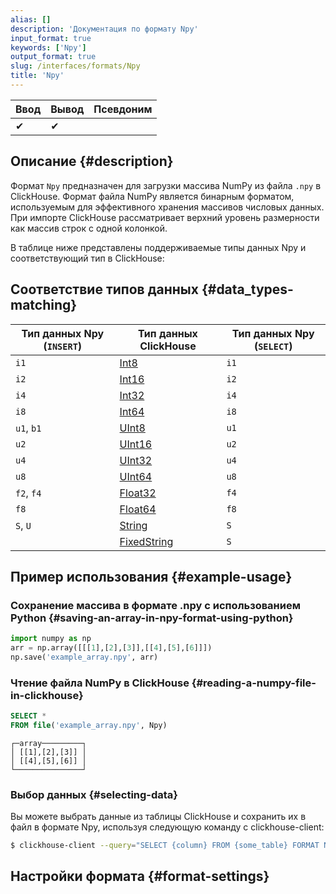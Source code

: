 ```yaml
---
alias: []
description: 'Документация по формату Npy'
input_format: true
keywords: ['Npy']
output_format: true
slug: /interfaces/formats/Npy
title: 'Npy'
---
```


| Ввод  | Вывод  | Псевдоним |
|-------|--------|-----------|
| ✔     | ✔      |           |

## Описание {#description}

Формат `Npy` предназначен для загрузки массива NumPy из файла `.npy` в ClickHouse. 
Формат файла NumPy является бинарным форматом, используемым для эффективного хранения массивов числовых данных. 
При импорте ClickHouse рассматривает верхний уровень размерности как массив строк с одной колонкой.

В таблице ниже представлены поддерживаемые типы данных Npy и соответствующий тип в ClickHouse:

## Соответствие типов данных {#data_types-matching}

| Тип данных Npy (`INSERT`) | Тип данных ClickHouse                                            | Тип данных Npy (`SELECT`) |
|---------------------------|-----------------------------------------------------------------|----------------------------|
| `i1`                      | [Int8](/sql-reference/data-types/int-uint.md)           | `i1`                       |
| `i2`                      | [Int16](/sql-reference/data-types/int-uint.md)          | `i2`                       |
| `i4`                      | [Int32](/sql-reference/data-types/int-uint.md)          | `i4`                       |
| `i8`                      | [Int64](/sql-reference/data-types/int-uint.md)          | `i8`                       |
| `u1`, `b1`                | [UInt8](/sql-reference/data-types/int-uint.md)          | `u1`                       |
| `u2`                      | [UInt16](/sql-reference/data-types/int-uint.md)         | `u2`                       |
| `u4`                      | [UInt32](/sql-reference/data-types/int-uint.md)         | `u4`                       |
| `u8`                      | [UInt64](/sql-reference/data-types/int-uint.md)         | `u8`                       |
| `f2`, `f4`                | [Float32](/sql-reference/data-types/float.md)           | `f4`                       |
| `f8`                      | [Float64](/sql-reference/data-types/float.md)           | `f8`                       |
| `S`, `U`                  | [String](/sql-reference/data-types/string.md)           | `S`                        |
|                           | [FixedString](/sql-reference/data-types/fixedstring.md) | `S`                        |

## Пример использования {#example-usage}

### Сохранение массива в формате .npy с использованием Python {#saving-an-array-in-npy-format-using-python}

```Python
import numpy as np
arr = np.array([[[1],[2],[3]],[[4],[5],[6]]])
np.save('example_array.npy', arr)
```

### Чтение файла NumPy в ClickHouse {#reading-a-numpy-file-in-clickhouse}

```sql title="Запрос"
SELECT *
FROM file('example_array.npy', Npy)
```

```response title="Ответ"
┌─array─────────┐
│ [[1],[2],[3]] │
│ [[4],[5],[6]] │
└───────────────┘
```

### Выбор данных {#selecting-data}

Вы можете выбрать данные из таблицы ClickHouse и сохранить их в файл в формате Npy, используя следующую команду с clickhouse-client:

```bash
$ clickhouse-client --query="SELECT {column} FROM {some_table} FORMAT Npy" > {filename.npy}
```

## Настройки формата {#format-settings}
